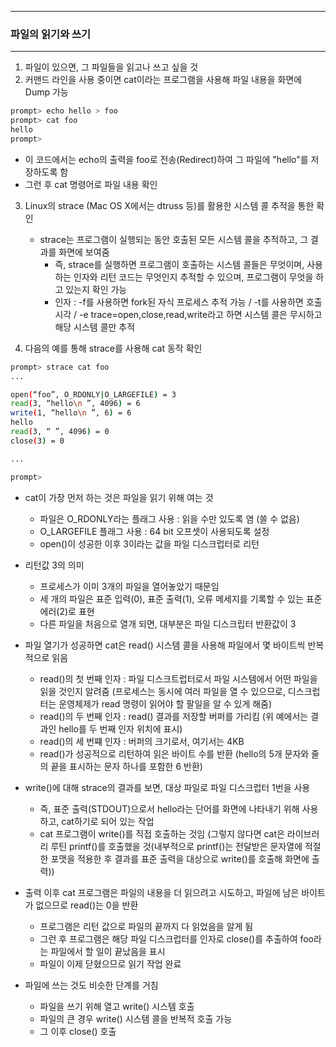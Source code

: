-----
### 파일의 읽기와 쓰기
-----
1. 파일이 있으면, 그 파일들을 읽고나 쓰고 싶을 것
2. 커맨드 라인을 사용 중이면 cat이라는 프로그램을 사용해 파일 내용을 화면에 Dump 가능
```bash
prompt> echo hello > foo
prompt> cat foo
hello
prompt>
```

   - 이 코드에서는 echo의 출력을 foo로 전송(Redirect)하여 그 파일에 "hello"를 저장하도록 함
   - 그런 후 cat 명령어로 파일 내용 확인

3. Linux의 strace (Mac OS X에서는 dtruss 등)를 활용한 시스템 콜 추적을 통한 확인
   - strace는 프로그램이 실행되는 동안 호출된 모든 시스템 콜을 추적하고, 그 결과를 화면에 보여줌
     + 즉, strace를 실행하면 프로그램이 호출하는 시스템 콜들은 무엇이며, 사용하는 인자와 리턴 코드는 무엇인지 추적할 수 있으며, 프로그램이 무엇을 하고 있는지 확인 가능
     + 인자 : -f를 사용하면 fork된 자식 프로세스 추적 가능 / -t를 사용하면 호출 시각 / -e trace=open,close,read,write라고 하면 시스템 콜은 무시하고 해당 시스템 콜만 추적

4. 다음의 예를 통해 strace를 사용해 cat 동작 확인
```bash
prompt> strace cat foo
...

open(“foo”, O_RDONLY|O_LARGEFILE) = 3
read(3, “hello\n ”, 4096) = 6
write(1, “hello\n ”, 6) = 6
hello
read(3, “ ”, 4096) = 0
close(3) = 0

...

prompt>
```
  - cat이 가장 먼저 하는 것은 파일을 읽기 위해 여는 것
    + 파일은 O_RDONLY라는 플래그 사용 : 읽을 수만 있도록 염 (쓸 수 없음)
    + O_LARGEFILE 플래그 사용 : 64 bit 오프셋이 사용되도록 설정
    + open()이 성공한 이후 3이라는 값을 파일 디스크럽터로 리턴

  - 리턴값 3의 의미
    + 프로세스가 이미 3개의 파일을 열어놓았기 때문임
    + 세 개의 파일은 표준 입력(0), 표준 출력(1), 오류 메세지를 기록할 수 있는 표준 에러(2)로 표현
    + 다른 파일을 처음으로 열개 되면, 대부분은 파일 디스크립터 반환값이 3

  - 파일 열기가 성공하면 cat은 read() 시스템 콜을 사용해 파일에서 몇 바이트씩 반복적으로 읽음
    + read()의 첫 번째 인자 : 파일 디스크트럽터로서 파일 시스템에서 어떤 파일을 읽을 것인지 알려줌 (프로세스는 동시에 여러 파일을 열 수 있으므로, 디스크럽터는 운영체제가 read 명령이 읽어야 할 팔일을 알 수 있게 해줌)
    + read()의 두 번째 인자 : read() 결과를 저장할 버퍼를 가리킴 (위 예에서는 결과인 hello를 두 번째 인자 위치에 표시)
    + read()의 세 번쨰 인자 : 버퍼의 크기로서, 여기서는 4KB
    + read()가 성공적으로 리턴하여 읽은 바이트 수를 반환 (hello의 5개 문자와 줄의 끝을 표시하는 문자 하나를 포함한 6 반환)

  - write()에 대해 strace의 결과를 보면, 대상 파일로 파일 디스크럽터 1번을 사용
    + 즉, 표준 출력(STDOUT)으로서 hello라는 단어를 화면에 나타내기 위해 사용하고, cat하기로 되어 있는 작업
    + cat 프로그램이 write()를 직접 호출하는 것임 (그렇지 않다면 cat은 라이브러리 루틴 printf()를 호출했을 것(내부적으로 printf()는 전달받은 문자열에 적절한 포맷을 적용한 후 결과를 표준 출력을 대상으로 write()를 호출해 화면에 출력))
  
  - 출력 이후 cat 프로그램은 파일의 내용을 더 읽으려고 시도하고, 파일에 남은 바이트가 없으므로 read()는 0을 반환
    + 프로그램은 리턴 값으로 파일의 끝까지 다 읽었음을 알게 됨
    + 그런 후 프로그램은 해당 파일 디스크럽터를 인자로 close()를 추출하여 foo라는 파일에서 할 일이 끝났음을 표시
    + 파일이 이제 닫혔으므로 읽기 작업 완료

  - 파일에 쓰는 것도 비슷한 단계를 거침
    + 파일을 쓰기 위해 열고 write() 시스템 호출
    + 파일의 큰 경우 write() 시스템 콜을 반복적 호출 가능
    + 그 이후 close() 호출
